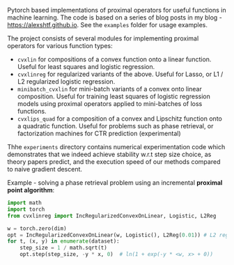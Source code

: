 Pytorch based implementations of proximal operators for useful functions in machine learning. The code is based on a series of blog posts in my blog - https://alexshtf.github.io. See the `examples` folder for usage examples. 

The project consists of several modules for implementing proximal operators for various function types:
* `cvxlin` for compositions of a convex function onto a linear function. Useful for least squares and logistic regression.
* `cvxlinreg` for regularized variants of the above. Useful for Lasso, or L1 / L2 regularized logistic regression.
* `minibatch_cvxlin` for mini-batch variants of a convex onto linear composition. Useful for training least squares of logistic regression models using proximal operators applied to mini-batches of loss functions.
* `cvxlips_quad` for a composition of a convex and Lipschitz function onto a quadratic function. Useful for problems such as phase retrieval, or factorization machines for CTR prediction (experimental)

Thhe `experiments` directory contains numerical experimentation code which demonstrates that we indeed achieve stability w.r.t step size choice, as theory papers predict, and the execution speed of our methods compared to naive gradient descent.

Example - solving a phase retrieval problem using an incremental **proximal point algorithm**:
```python
import math
import torch
from cvxlinreg import IncRegularizedConvexOnLinear, Logistic, L2Reg

w = torch.zero(dim)
opt = IncRegularizedConvexOnLinear(w, Logistic(), L2Reg(0.01)) # L2 regularized logistic regression
for t, (x, y) in enumerate(dataset):
    step_size = 1 / math.sqrt(t)
    opt.step(step_size, -y * x, 0)  # ln(1 + exp(-y * <w, x> + 0))
```
